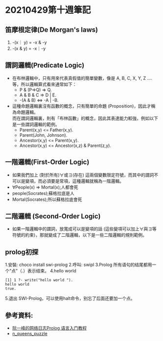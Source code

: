 # 20210429第十週筆記
## 笛摩根定律(De Morgan's laws)
1. -(x｜ y) = -x & -y
2. -(x & y) = -x｜-y
## 謂詞邏輯(Predicate Logic)

* 在布林邏輯中，只有用來代表真假值的簡單變數，像是 A, B, C, X, Y, Z .... 等，所以邏輯算式看來通常如下：
   * P & (P=>Q) => Q.
   * A & B & C => D | E.
   * -(A & B) <=> -A | -B.
* 這種命題邏輯裏沒有函數的概念，只有簡單的命題 (Proposition)，因此才稱為命題邏輯。<br>
  而在謂詞邏輯裏，則有「布林函數」的概念，因此其表達能力較強，例如以下是一些謂詞邏輯的範例。
   * Parent(x,y) <= Father(x,y).
   * Parent(John, Johnson).
   * Ancestor(x,y) <= Parent(x,y).
   * Ancestor(x,y) <= Ancestor(x,z) & Parent(z,y).
## 一階邏輯(First-Order Logic)
* 如果我們加上  (對於所有)∀或∃(存在) 這兩個變數限定符號，而其中的謂詞不可以是變項，而必須要是常項，這種邏輯就稱為一階邏輯。
* ∀People(x) => Mortal(x);人都會死
* people(Socrates);蘇格拉底是人
* Mortal(Socrates);所以蘇格拉底會死
## 二階邏輯 (Second-Order Logic)
* 如果一階邏輯中的謂詞，放寬成可以是變項的話 (這些變項可以加上∀與∃等符號的約束)，那就變成了二階邏輯，以下是一些二階邏輯的規則範例。
## prolog初探
1.安裝: choco install swi-prolog
2.呼叫: swipl
3.Prolog 所有语句的结尾都用一个"点"（.）表示结束。
4.hello world
```
[1] 1 ?- write("hello world ").
hello world 
true.
```
5.退出 SWI-Prolog，可以使用halt命令，别忘了后面还要加一个点。
## 參考資料:
 * [阮一峰的网络日志Prolog 语言入门教程](https://www.ruanyifeng.com/blog/2019/01/prolog.html)
 * [n_queens_puzzle](https://github.com/Anniepoo/prolog-examples/blob/master/nqueens.pl)
